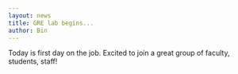 ```yaml
---
layout: news
title: GRE lab begins...
author: Bin
---
```


Today is first day on the job. Excited to join a great group of faculty, students, staff!
